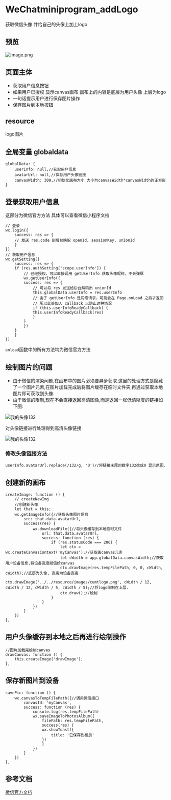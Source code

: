 # WeChatminiprogram_addLogo
获取微信头像 并给自己的头像上加上logo

## 预览
![image.png](https://upload-images.jianshu.io/upload_images/3464381-bae4c91a74849049.png?imageMogr2/auto-orient/strip%7CimageView2/2/w/1240)


## 页面主体
* 获取用户信息按钮
* 如果用户已授权 显示canvas画布 画布上的内容是底层为用户头像 上层为logo
* 一句话提示用户进行保存图片操作
* 保存图片到本地按钮

## resource
logo图片

## 全局变量 globaldata
```
globalData: {
    userInfo: null,//获取用户信息
    avatarUrl: null,//保存用户头像链接
    canvasWidth: 300,//初始化画布大小 大小为canvasWidth*canvasWidth的正方形
}
```

## 登录获取用户信息

这部分为微信官方方法 具体可以查看微信小程序文档
```
// 登录
wx.login({
    success: res => {
    // 发送 res.code 到后台换取 openId, sessionKey, unionId
    }
})
// 获取用户信息
wx.getSetting({
    success: res => {
    if (res.authSetting['scope.userInfo']) {
        // 已经授权，可以直接调用 getUserInfo 获取头像昵称，不会弹框
        wx.getUserInfo({
        success: res => {
            // 可以将 res 发送给后台解码出 unionId
            this.globalData.userInfo = res.userInfo
            // 由于 getUserInfo 是网络请求，可能会在 Page.onLoad 之后才返回
            // 所以此处加入 callback 以防止这种情况
            if (this.userInfoReadyCallback) {
            this.userInfoReadyCallback(res)
            }
        }
        })
    }
    }
})
```
`onload`函数中的所有方法均为微信官方方法

## 绘制图片的问题
* 由于微信的渲染问题,在画布中的图片必须要异步获取.这里的处理方式是隐藏了一个图片元素,在图片加载完成后将图片缓存在临时文件夹,再通过获取本地图片即可获取到头像.
* 由于微信的限制,现在不会直接返回高清图像,而是返回一张低清晰度的链接如下图:

![我的头像132](https://wx.qlogo.cn/mmopen/vi_32/dDo3WNpibOmTaoE1P9xJCzDU2ibv7yNo5BBkcL9LHMHodNs8zicL1I4K1icUbwImpEBB6AZWwgeurjutlUnPcq1ITA/132)

对头像链接进行处理得到高清头像链接

![我的头像132](https://wx.qlogo.cn/mmopen/vi_32/dDo3WNpibOmTaoE1P9xJCzDU2ibv7yNo5BBkcL9LHMHodNs8zicL1I4K1icUbwImpEBB6AZWwgeurjutlUnPcq1ITA/0)

### 修改头像链接方法
```
userInfo.avatarUrl.replace(/132/g, '0')//将链接末尾的数字132改成0 显示原图.
```

## 创建新的画布
```
createImage: function () {
    // createNewImg
    //创建新头像
    let that = this;
    wx.getImageInfo({//获取头像图片信息
        src: that.data.avatarUrl,
        success(res) {
            wx.downloadFile({//将头像缓存到本地临时文件
                url: that.data.avatarUrl, 
                success: function (res) {
                    if (res.statusCode === 200) {
                        let ctx = wx.createCanvasContext('myCanvas');//获取画canvas元素
                        let cWidth = app.globalData.canvasWidth;//获取用户设备信息,将设备宽度赋值给canvas
                        ctx.drawImage(res.tempFilePath, 0, 0, cWidth, cWidth);//底层为头像, 宽高为设备宽高
                        ctx.drawImage('../../resource/images/cumtlogo.png', cWidth / 12, cWidth / 12, cWidth / 5, cWidth / 5);//将logo绘制在上层.
                        ctx.draw();//绘制
                    }
                }
            })
        }
    })
},
```
## 用户头像缓存到本地之后再进行绘制操作
```
//图片加载完绘制canvas
drawCanvas: function () {
    this.createImage('drawImage');
},
```
## 保存新图片到设备
```
savePic: function () {
    wx.canvasToTempFilePath({//调用微信接口
        canvasId: 'myCanvas',
        success: function (res) {
            console.log(res.tempFilePath)
            wx.saveImageToPhotosAlbum({
                filePath: res.tempFilePath,
                success(res) {
                wx.showToast({
                    title: '已保存到相册'
                })
                }
            })
        }
    })
},
```


## 参考文档
[微信官方文档](https://developers.weixin.qq.com/miniprogram/dev/)